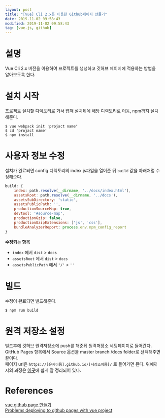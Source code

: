 ```yaml
---
layout: post
title: "[Vue] Cli 2.x를 이용한 Github페이지 만들기"
date: 2019-11-02 09:58:43
modified: 2019-11-02 09:58:43
tag: [vue.js, github]
---
```


# 설명
Vue Cli 2.x 버전을 이용하여 프로젝트를 생성하고 깃허브 페이지에 적용하는 방법을 알아보도록 한다.

# 설치 시작
프로젝트 설치할 디렉토리로 가서 웹팩 설치뒤에 해당 디렉토리로 이동, npm까지 설치해준다.

```
$ vue webpack init 'projact name'
$ cd 'projact name'
$ npm install
```

# 사용자 정보 수정
설치가 완료되면 config 디렉토리의 index.js파일을 열어준 뒤 `build` 값을 아래처럼 수정해준다.

```javascript
build: {
    index: path.resolve(__dirname, '../docs/index.html'),
    assetsRoot: path.resolve(__dirname, '../docs'),
    assetsSubDirectory: 'static',
    assetsPublicPath: '',
    productionSourceMap: true,
    devtool: '#source-map',
    productionGzip: false,
    productionGzipExtensions: ['js', 'css'],
    bundleAnalyzerReport: process.env.npm_config_report
}
```

**수정되는 항목**
* `index` 에서 `dist` > `docs`
* `assetsRoot` 에서 `dist` > `docs`
* `assetsPublicPath` 에서 `'/'` > `''`

# 빌드
수정이 완료되면 빌드해준다.

```
$ npm run build
```

# 원격 저장소 설정
빌드후에 깃허브 원격저장소에 push를 해준뒤 원격저장소 세팅페이지로 들어간다.  
GitHub Pages 항목에서 Source 옵션을 master branch /docs folder로 선택해주면 끝이다.  
페이지 url은 `https://[유저이름].github.io/[저장소이름]/` 로 들어가면 된다. 위에까지의 과정은 [이곳](https://stackoverflow.com/questions/47615863/problems-deploying-to-github-pages-with-vue-project)에 쉽게 잘 정리되어 있다.

# References
[vue github page 만들기](https://yhmane.tistory.com/72)  
[Problems deploying to github pages with vue project](https://stackoverflow.com/questions/47615863/problems-deploying-to-github-pages-with-vue-project)
